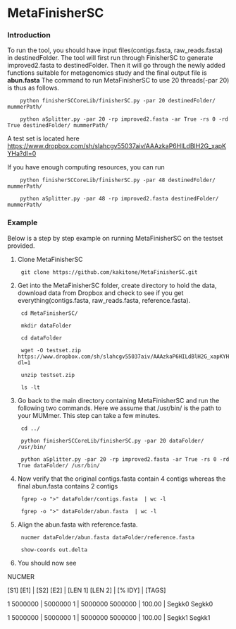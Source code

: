 # MetaFinisherSC
### Introduction ###
To run the tool, you should have input files(contigs.fasta, raw_reads.fasta) in destinedFolder. The tool will first run through FinisherSC to generate improved2.fasta to destinedFolder. Then it will go through the newly added functions suitable for metagenomics study and the final output file is **abun.fasta**
The command to run MetaFinisherSC to use 20 threads(-par 20) is thus as follows. 

        python finisherSCCoreLib/finisherSC.py -par 20 destinedFolder/ mummerPath/

        python aSplitter.py -par 20 -rp improved2.fasta -ar True -rs 0 -rd True destinedFolder/ mummerPath/


A test set is located here https://www.dropbox.com/sh/slahcgv55037aiv/AAAzkaP6HILdBlH2G_xapKYHa?dl=0  

If you have enough computing resources, you can run 

        python finisherSCCoreLib/finisherSC.py -par 48 destinedFolder/ mummerPath/

        python aSplitter.py -par 48 -rp improved2.fasta destinedFolder/ mummerPath/

### Example ###
Below is a step by step example on running MetaFinisherSC on the testset provided. 

1. Clone MetaFinisherSC
        
        git clone https://github.com/kakitone/MetaFinisherSC.git
        
2. Get into the MetaFinisherSC folder, create directory to hold the data, download data from Dropbox and check to see if you get everything(contigs.fasta, raw_reads.fasta, reference.fasta). 
        
        cd MetaFinisherSC/        

        mkdir dataFolder
        
        cd dataFolder
        
        wget -O testset.zip  https://www.dropbox.com/sh/slahcgv55037aiv/AAAzkaP6HILdBlH2G_xapKYHa?dl=1
        
        unzip testset.zip
        
        ls -lt

3. Go back to the main directory containing MetaFinisherSC and run the following two commands. Here we assume that /usr/bin/ is the path to your MUMmer. This step can take a few minutes. 
        
        cd ../

        python finisherSCCoreLib/finisherSC.py -par 20 dataFolder/ /usr/bin/
        
        python aSplitter.py -par 20 -rp improved2.fasta -ar True -rs 0 -rd True dataFolder/ /usr/bin/

4. Now verify that the original contigs.fasta contain 4 contigs whereas the final abun.fasta contains 2 contigs

        fgrep -o ">" dataFolder/contigs.fasta  | wc -l
        
        fgrep -o ">" dataFolder/abun.fasta  | wc -l


5. Align the abun.fasta with reference.fasta. 

        nucmer dataFolder/abun.fasta dataFolder/reference.fasta         

        show-coords out.delta

6. You should now see 

NUCMER

[S1]     [E1]  |     [S2]     [E2]  |  [LEN 1]  [LEN 2]  |  [% IDY]  | [TAGS]

1  5000000  |  5000000        1  |  5000000  5000000  |   100.00  | Segkk0	Segkk0

1  5000000  |  5000000        1  |  5000000  5000000  |   100.00  | Segkk1	Segkk1

